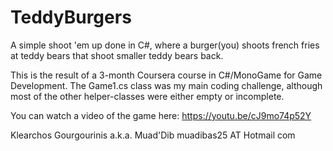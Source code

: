# TeddyBurgers
A simple shoot 'em up done in C#, where a burger(you) shoots french fries at teddy bears that shoot smaller teddy bears back.

This is the result of a 3-month Coursera course in C#/MonoGame for Game Development.
The Game1.cs class was my main coding challenge, although most of the other helper-classes were either empty or incomplete. 

You can watch a video of the game here: https://youtu.be/cJ9mo74p52Y


Klearchos Gourgourinis a.k.a. Muad'Dib
muadibas25 AT Hotmail com
